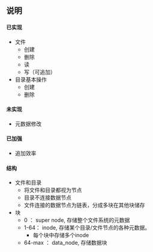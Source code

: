 ## 说明
#### 已实现
- 文件
  - 创建
  - 删除
  - 读
  - 写（可追加）
- 目录基本操作
  - 创建
  - 删除

#### 未实现
- 元数据修改

#### 已加强
- 追加效率

#### 结构
- 文件和目录
  - 将文件和目录都视为节点
  - 目录不连接数据节点
  - 文件连接的数据节点为链表，分成多块在其他块储存
- 块
  - 0 ： super node, 存储整个文件系统的元数据
  - 1-64： inode, 存储某个目录/文件节点的各种元数据。
    - 每个块中存储多个inode
  - 64-max ： data_node, 存储数据块
